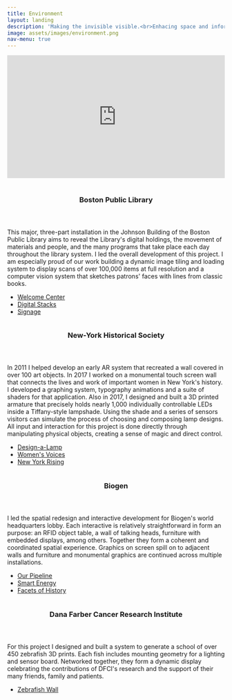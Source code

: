 ```yaml
---
title: Environment
layout: landing
description: 'Making the invisible visible.<br>Enhacing space and information through interface.'
image: assets/images/environment.png
nav-menu: true
---
```


<!-- Main -->
<div id="main">

<!-- Two -->
<section id="two" class="spotlights">
	<section>
		<div>
			<div class="row 50% uniform">
				<div class="12u$"><span class="image fit"><div style="padding:56.25% 0 0 0;position:relative;"><iframe src="https://player.vimeo.com/video/218959133?autoplay=1&loop=1&color=c9ff23" style="position:absolute;top:0;left:0;width:100%;height:100%;" frameborder="0" webkitallowfullscreen mozallowfullscreen allowfullscreen></iframe></div><script src="https://player.vimeo.com/api/player.js"></script></span></div>
				<!-- Break -->
				<a href="http://smalldesignfirm.com/project/welcome-center/" class="6u image"><span class="image fit"><img src="assets/images/projects_0003_BPL.jpg" alt="" /></span></a>
				<a href="http://smalldesignfirm.com/project/welcome-center/" class="6u$ image"><span class="image fit"><img src="assets/images/shelf.jpg" alt="" /></span></a>
			</div>
		</div>
		<div class="content">
			<div class="inner">
				<header class="major">
					<h3>Boston Public Library</h3>
				</header>
				<p>This major, three-part installation in the Johnson Building of the Boston Public Library aims to reveal the Library's digital holdings, the movement of materials and people, and the many programs that take place each day throughout the library system. I led the overall development of this project. I am especially proud of our work building a dynamic image tiling and loading system to display scans of over 100,000 items at full resolution and a computer vision system that sketches patrons' faces with lines from classic books.</p>
				<ul class="actions">
					<li><a href="http://smalldesignfirm.com/project/welcome-center/" class="button">Welcome Center</a></li>
					<li><a href="http://smalldesignfirm.com/project/digital-stacks/" class="button">Digital Stacks</a></li>
					<li><a href="http://smalldesignfirm.com/project/digital-signage/" class="button">Signage</a></li>
				</ul>
			</div>
		</div>
	</section>
	<section>
		<a href="http://smalldesignfirm.com/project/design-a-lamp/" class="image">
			<img src="assets/images/projects_0002_NYHS.jpg" alt="" data-position="top center" />
		</a>
		<div class="content">
			<div class="inner">
				<header class="major">
					<h3>New-York Historical Society</h3>
				</header>
				<p>In 2011 I helped develop an early AR system that recreated a wall covered in over 100 art objects. In 2017 I worked on a monumental touch screen wall that connects the lives and work of important women in New York's history. I developed a graphing system, typography animations and a suite of shaders for that application. Also in 2017, I designed and built a 3D printed armature that precisely holds nearly 1,000 individually controllable LEDs inside a Tiffany-style lampshade. Using the shade and a series of sensors visitors can simulate the process of choosing and composing lamp designs. All input and interaction for this project is done directly through manipulating physical objects, creating a sense of magic and direct control.</p>
				<ul class="actions">
					<li><a href="http://smalldesignfirm.com/project/design-a-lamp/" class="button">Design-a-Lamp</a></li>
					<li><a href="http://smalldesignfirm.com/project/womens-voices/" class="button">Women's Voices</a></li>
					<li><a href="http://smalldesignfirm.com/project/new-york-rising/" class="button">New York Rising</a></li>
				</ul>
			</div>
		</div>
	</section>
	<section>
		<a href="http://smalldesignfirm.com/project/our-pipeline/" class="image">
			<img src="assets/images/projects_0000_Biogen.jpg" alt="" data-position="25% 25%" />
		</a>
		<div class="content">
			<div class="inner">
				<header class="major">
					<h3>Biogen</h3>
				</header>
				<p>I led the spatial redesign and interactive development for Biogen's world headquarters lobby. Each interactive is relatively straightforward in form an purpose: an RFID object table, a wall of talking heads, furniture with embedded displays, among others. Together they form a coherent and coordinated spatial experience. Graphics on screen spill on to adjacent walls and furniture and monumental graphics are continued across multiple installations.</p>
				<ul class="actions">
					<li><a href="http://smalldesignfirm.com/project/our-pipeline/" class="button">Our Pipeline</a></li>
					<li><a href="http://smalldesignfirm.com/project/smart-energy/" class="button">Smart Energy</a></li>
					<li><a href="http://smalldesignfirm.com/project/facets-of-history/" class="button">Facets of History</a></li>
				</ul>
			</div>
		</div>
	</section>
	<section>
		<a href="http://smalldesignfirm.com/project/zebrafish/" class="image">
			<img src="assets/images/projects_0001_DFCI.jpg" alt="" data-position="25% 25%" />
		</a>
		<div class="content">
			<div class="inner">
				<header class="major">
					<h3>Dana Farber Cancer Research Institute</h3>
				</header>
				<p>For this project I designed and built a system to generate a school of over 450 zebrafish 3D prints. Each fish includes mounting geometry for a lighting and sensor board. Networked together, they form a dynamic display celebrating the contributions of DFCI's research and the support of their many friends, family and patients.</p>
				<ul class="actions">
					<li><a href="http://smalldesignfirm.com/project/zebrafish/" class="button">Zebrafish Wall</a></li>
				</ul>
			</div>
		</div>
	</section>
</section>

</div>
